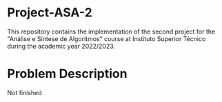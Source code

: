 # Project-ASA-2
This repository contains the implementation of the second project for the "Análise e Síntese de Algoritmos" course at Instituto Superior Técnico during the academic year 2022/2023.
# Problem Description
Not finished
